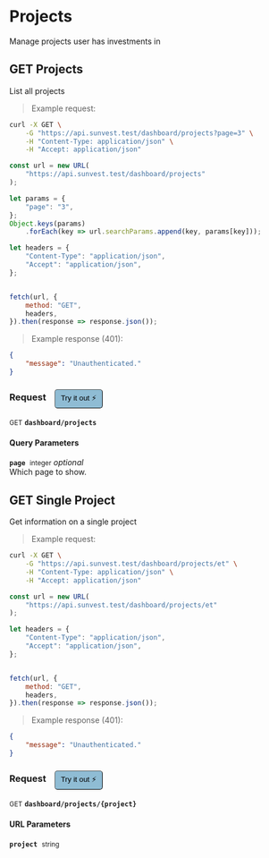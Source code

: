 # Projects

Manage projects user has investments in

## GET Projects


List all projects

> Example request:

```bash
curl -X GET \
    -G "https://api.sunvest.test/dashboard/projects?page=3" \
    -H "Content-Type: application/json" \
    -H "Accept: application/json"
```

```javascript
const url = new URL(
    "https://api.sunvest.test/dashboard/projects"
);

let params = {
    "page": "3",
};
Object.keys(params)
    .forEach(key => url.searchParams.append(key, params[key]));

let headers = {
    "Content-Type": "application/json",
    "Accept": "application/json",
};


fetch(url, {
    method: "GET",
    headers,
}).then(response => response.json());
```


> Example response (401):

```json
{
    "message": "Unauthenticated."
}
```
<div id="execution-results-GETdashboard-projects" hidden>
    <blockquote>Received response<span id="execution-response-status-GETdashboard-projects"></span>:</blockquote>
    <pre class="json"><code id="execution-response-content-GETdashboard-projects"></code></pre>
</div>
<div id="execution-error-GETdashboard-projects" hidden>
    <blockquote>Request failed with error:</blockquote>
    <pre><code id="execution-error-message-GETdashboard-projects"></code></pre>
</div>
<form id="form-GETdashboard-projects" data-method="GET" data-path="dashboard/projects" data-authed="0" data-hasfiles="0" data-headers='{"Content-Type":"application\/json","Accept":"application\/json"}' onsubmit="event.preventDefault(); executeTryOut('GETdashboard-projects', this);">
<h3>
    Request&nbsp;&nbsp;&nbsp;
        <button type="button" style="background-color: #8fbcd4; padding: 5px 10px; border-radius: 5px; border-width: thin;" id="btn-tryout-GETdashboard-projects" onclick="tryItOut('GETdashboard-projects');">Try it out ⚡</button>
    <button type="button" style="background-color: #c97a7e; padding: 5px 10px; border-radius: 5px; border-width: thin;" id="btn-canceltryout-GETdashboard-projects" onclick="cancelTryOut('GETdashboard-projects');" hidden>Cancel</button>&nbsp;&nbsp;
    <button type="submit" style="background-color: #6ac174; padding: 5px 10px; border-radius: 5px; border-width: thin;" id="btn-executetryout-GETdashboard-projects" hidden>Send Request 💥</button>
    </h3>
<p>
<small class="badge badge-green">GET</small>
 <b><code>dashboard/projects</code></b>
</p>
<h4 class="fancy-heading-panel"><b>Query Parameters</b></h4>
<p>
<b><code>page</code></b>&nbsp;&nbsp;<small>integer</small>     <i>optional</i> &nbsp;
<input type="number" name="page" data-endpoint="GETdashboard-projects" data-component="query"  hidden>
<br>
Which page to show.</p>
</form>


## GET Single Project


Get information on a single project

> Example request:

```bash
curl -X GET \
    -G "https://api.sunvest.test/dashboard/projects/et" \
    -H "Content-Type: application/json" \
    -H "Accept: application/json"
```

```javascript
const url = new URL(
    "https://api.sunvest.test/dashboard/projects/et"
);

let headers = {
    "Content-Type": "application/json",
    "Accept": "application/json",
};


fetch(url, {
    method: "GET",
    headers,
}).then(response => response.json());
```


> Example response (401):

```json
{
    "message": "Unauthenticated."
}
```
<div id="execution-results-GETdashboard-projects--project-" hidden>
    <blockquote>Received response<span id="execution-response-status-GETdashboard-projects--project-"></span>:</blockquote>
    <pre class="json"><code id="execution-response-content-GETdashboard-projects--project-"></code></pre>
</div>
<div id="execution-error-GETdashboard-projects--project-" hidden>
    <blockquote>Request failed with error:</blockquote>
    <pre><code id="execution-error-message-GETdashboard-projects--project-"></code></pre>
</div>
<form id="form-GETdashboard-projects--project-" data-method="GET" data-path="dashboard/projects/{project}" data-authed="0" data-hasfiles="0" data-headers='{"Content-Type":"application\/json","Accept":"application\/json"}' onsubmit="event.preventDefault(); executeTryOut('GETdashboard-projects--project-', this);">
<h3>
    Request&nbsp;&nbsp;&nbsp;
        <button type="button" style="background-color: #8fbcd4; padding: 5px 10px; border-radius: 5px; border-width: thin;" id="btn-tryout-GETdashboard-projects--project-" onclick="tryItOut('GETdashboard-projects--project-');">Try it out ⚡</button>
    <button type="button" style="background-color: #c97a7e; padding: 5px 10px; border-radius: 5px; border-width: thin;" id="btn-canceltryout-GETdashboard-projects--project-" onclick="cancelTryOut('GETdashboard-projects--project-');" hidden>Cancel</button>&nbsp;&nbsp;
    <button type="submit" style="background-color: #6ac174; padding: 5px 10px; border-radius: 5px; border-width: thin;" id="btn-executetryout-GETdashboard-projects--project-" hidden>Send Request 💥</button>
    </h3>
<p>
<small class="badge badge-green">GET</small>
 <b><code>dashboard/projects/{project}</code></b>
</p>
<h4 class="fancy-heading-panel"><b>URL Parameters</b></h4>
<p>
<b><code>project</code></b>&nbsp;&nbsp;<small>string</small>  &nbsp;
<input type="text" name="project" data-endpoint="GETdashboard-projects--project-" data-component="url" required  hidden>
<br>
</p>
</form>



